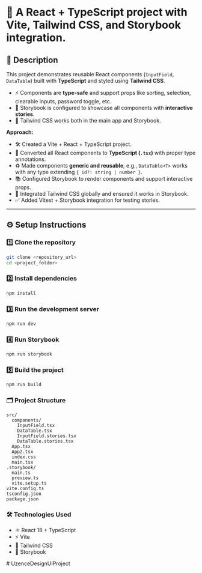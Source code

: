 
# 🚀 A React + TypeScript project with Vite, Tailwind CSS, and Storybook integration.


## 📝 Description

This project demonstrates reusable React components (`InputField`, `DataTable`) built with **TypeScript** and styled using **Tailwind CSS**.

- ⚡ Components are **type-safe** and support props like sorting, selection, clearable inputs, password toggle, etc.
- 📖 Storybook is configured to showcase all components with **interactive stories**.
- 🎨 Tailwind CSS works both in the main app and Storybook.


**Approach:**

- 🛠 Created a Vite + React + TypeScript project.
- 🔧 Converted all React components to **TypeScript (`.tsx`)** with proper type annotations.
- ♻️ Made components **generic and reusable**, e.g., `DataTable<T>` works with any type extending `{ id?: string | number }`.
- 📚 Configured Storybook to render components and support interactive props.
- 🎨 Integrated Tailwind CSS globally and ensured it works in Storybook.
- ✅ Added Vitest + Storybook integration for testing stories.

---

## ⚙️ Setup Instructions

### 1️⃣ Clone the repository

```bash
git clone <repository_url>
cd <project_folder>
```

### 2️⃣ Install dependencies

```bash
npm install
```

### 3️⃣ Run the development server

```bash
npm run dev
```


### 4️⃣ Run Storybook

```bash
npm run storybook
```


### 5️⃣ Build the project

```bash
npm run build
```

### 🗂 Project Structure

```text
src/
  components/
    InputField.tsx
    DataTable.tsx
    InputField.stories.tsx
    DataTable.stories.tsx
  App.tsx
  App2.tsx
  index.css
  main.tsx
.storybook/
  main.ts
  preview.ts
  vite.setup.ts
vite.config.ts
tsconfig.json
package.json

```


### 🛠 Technologies Used

- ⚛️ React 18 + TypeScript
- ⚡ Vite
- 🎨 Tailwind CSS
- 📖 Storybook

#   U z e n c e D e s i g n U I P r o j e c t 
 
 
